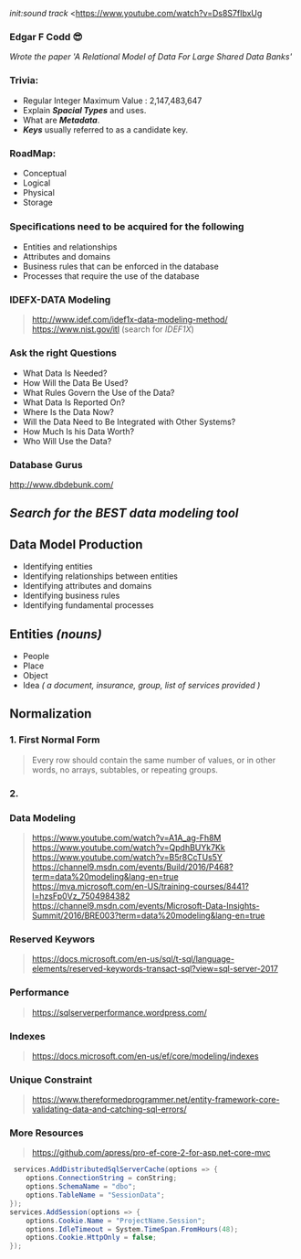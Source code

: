 *init:sound track*
<https://www.youtube.com/watch?v=Ds8S7fIbxUg

### Edgar F Codd :sunglasses:
*Wrote the paper 'A Relational Model of Data For Large Shared Data Banks'*


### Trivia:
- Regular Integer Maximum Value :  2,147,483,647 
- Explain **_Spacial Types_** and uses.
- What are **_Metadata_**.
- **_Keys_** usually referred to as a candidate key.

### RoadMap:
- Conceptual
- Logical
- Physical
- Storage


### Speciﬁcations need to be acquired for the following
- Entities and relationships
- Attributes and domains
- Business rules that can be enforced in the database
- Processes that require the use of the database


### IDEFX-DATA Modeling
> http://www.idef.com/idef1x-data-modeling-method/ <br/> 
> https://www.nist.gov/itl (search for *IDEF1X*)


### Ask the right Questions
- What Data Is Needed?
- How Will the Data Be Used?
- What Rules Govern the Use of the Data?
- What Data Is Reported On?
- Where Is the Data Now?
- Will the Data Need to Be Integrated with Other Systems?
- How Much Is his Data Worth?
- Who Will Use the Data?




### Database Gurus
http://www.dbdebunk.com/

## _Search for the BEST data modeling tool_


## Data Model Production
- Identifying entities
- Identifying relationships between entities
- Identifying attributes and domains
- Identifying business rules
- Identifying fundamental processes

## Entities _(nouns)_
- People
- Place
- Object
- Idea _( a document, insurance, group, list of services provided )_

## Normalization
### 1. First Normal Form
> Every row should contain the same number of values, or in other words, no arrays, subtables, or repeating groups.
### 2. 

### Data Modeling
> https://www.youtube.com/watch?v=A1A_ag-Fh8M <br/>
> https://www.youtube.com/watch?v=QpdhBUYk7Kk <br/>
> https://www.youtube.com/watch?v=B5r8CcTUs5Y <br />
> https://channel9.msdn.com/events/Build/2016/P468?term=data%20modeling&lang-en=true <br/>
> https://mva.microsoft.com/en-US/training-courses/8441?l=hzsFp0Vz_7504984382 <br/>
> https://channel9.msdn.com/events/Microsoft-Data-Insights-Summit/2016/BRE003?term=data%20modeling&lang-en=true

### Reserved Keywors
> https://docs.microsoft.com/en-us/sql/t-sql/language-elements/reserved-keywords-transact-sql?view=sql-server-2017

### Performance
> https://sqlserverperformance.wordpress.com/

### Indexes
> https://docs.microsoft.com/en-us/ef/core/modeling/indexes

### Unique Constraint
> https://www.thereformedprogrammer.net/entity-framework-core-validating-data-and-catching-sql-errors/

### More Resources
> https://github.com/apress/pro-ef-core-2-for-asp.net-core-mvc

> <DotNetCliToolReference Include="Microsoft.Extensions.Caching.SqlConfig.Tools" Version="2.0.0" /> 

```csharp
 services.AddDistributedSqlServerCache(options => {                
    options.ConnectionString = conString;                
    options.SchemaName = "dbo";                
    options.TableName = "SessionData";            
});            
services.AddSession(options => {                
    options.Cookie.Name = "ProjectName.Session";                
    options.IdleTimeout = System.TimeSpan.FromHours(48);                
    options.Cookie.HttpOnly = false;            
}); 
```
